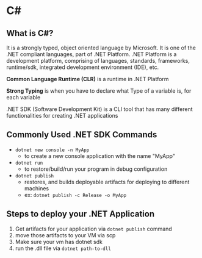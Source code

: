 # C#

## What is C#?
It is a strongly typed, object oriented language by Microsoft. It is one of the .NET compliant languages, part of .NET Platform.
.NET Platform is a development platform, comprising of languages, standards, frameworks, runtime/sdk, integrated development environment (IDE), etc.

**Common Language Runtime (CLR)** is a runtime in .NET Platform  

**Strong Typing** is when you have to declare what Type of a variable is, for each variable

.NET SDK (Software Development Kit) is a CLI tool that has many different functionalities for creating .NET applications


## Commonly Used .NET SDK Commands
- `dotnet new console -n MyApp`
    - to create a new console application with the name "MyApp"
- `dotnet run`
    - to restore/build/run your program in debug configuration 
- `dotnet publish`
    - restores, and builds deployable artifacts for deploying to different machines
    - ex: `dotnet publish -c Release -o MyApp`


## Steps to deploy your .NET Application
1. Get artifacts for your application via `dotnet publish` command
2. move those artifacts to your VM via scp
3. Make sure your vm has dotnet sdk
4. run the .dll file via `dotnet path-to-dll`